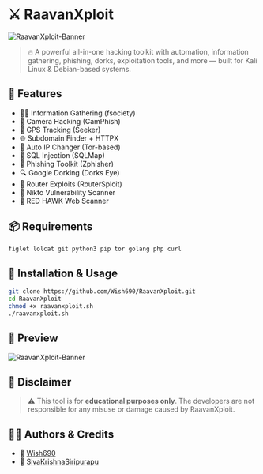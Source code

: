 # ⚔️ RaavanXploit

![RaavanXploit-Banner](https://github.com/user-attachments/assets/47d1edf2-e252-4e93-ae9a-ab896fc758fb)


> 🔥 A powerful all-in-one hacking toolkit with automation, information gathering, phishing, dorks, exploitation tools, and more — built for Kali Linux & Debian-based systems.

## 📌 Features

- 🕵️‍♂️ Information Gathering (fsociety)
- 📸 Camera Hacking (CamPhish)
- 📍 GPS Tracking (Seeker)
- 🌐 Subdomain Finder + HTTPX
- 🔄 Auto IP Changer (Tor-based)
- 💉 SQL Injection (SQLMap)
- 🎣 Phishing Toolkit (Zphisher)
- 🔍 Google Dorking (Dorks Eye)
- 📡 Router Exploits (RouterSploit)
- 🧪 Nikto Vulnerability Scanner
- 🔴 RED HAWK Web Scanner

## 📦 Requirements

```bash
figlet lolcat git python3 pip tor golang php curl
```

## 🚀 Installation & Usage

```bash
git clone https://github.com/Wish690/RaavanXploit.git
cd RaavanXploit
chmod +x raavanxploit.sh
./raavanxploit.sh
```

## 📸 Preview

![RaavanXploit-Banner](https://github.com/user-attachments/assets/7308af99-a522-41ad-8503-cfbc06ba6f2c)


## 🔐 Disclaimer

> ⚠️ This tool is for **educational purposes only**. The developers are not responsible for any misuse or damage caused by RaavanXploit.

## 👨‍💻 Authors & Credits

- 👤 [Wish690](https://github.com/Wish690)
- 👤 [SivaKrishnaSiripurapu](https://github.com/SivaKrishnaSiripurapu)
